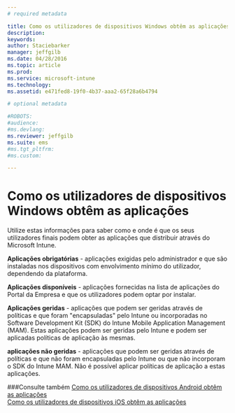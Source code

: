 ```yaml
---
# required metadata

title: Como os utilizadores de dispositivos Windows obtêm as aplicações | Microsoft Intune
description:
keywords:
author: Staciebarker
manager: jeffgilb
ms.date: 04/28/2016
ms.topic: article
ms.prod:
ms.service: microsoft-intune
ms.technology:
ms.assetid: e471fed8-19f0-4b37-aaa2-65f28a6b4794

# optional metadata

#ROBOTS:
#audience:
#ms.devlang:
ms.reviewer: jeffgilb
ms.suite: ems
#ms.tgt_pltfrm:
#ms.custom:

---
```



# Como os utilizadores de dispositivos Windows obtêm as aplicações

Utilize estas informações para saber como e onde é que os seus utilizadores finais podem obter as aplicações que distribuir através do Microsoft Intune. 

**Aplicações obrigatórias** - aplicações exigidas pelo administrador e que são instaladas nos dispositivos com envolvimento mínimo do utilizador, dependendo da plataforma.

**Aplicações disponíveis** - aplicações fornecidas na lista de aplicações do Portal da Empresa e que os utilizadores podem optar por instalar.

**Aplicações geridas** - aplicações que podem ser geridas através de políticas e que foram "encapsuladas" pelo Intune ou incorporadas no Software Development Kit (SDK) do Intune Mobile Application Management (MAM). Estas aplicações podem ser geridas pelo Intune e podem ser aplicadas políticas de aplicação às mesmas.

**aplicações não geridas** - aplicações que podem ser geridas através de políticas e que não foram encapsuladas pelo Intune ou que não incorporam o SDK do Intune MAM. Não é possível aplicar políticas de aplicação a estas aplicações.

###Consulte também [Como os utilizadores de dispositivos Android obtêm as aplicações](how-your-android-users-get-their-apps.md)</br>
[Como os utilizadores de dispositivos iOS obtêm as aplicações](how-your-ios-users-get-their-apps.md)


<!--HONumber=May16_HO4-->


